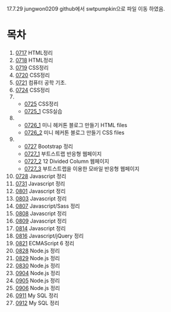 17.7.29 jungwon0209 github에서 swtpumpkin으로 파일 이동 하였음.
# 목차
1. [0717](./README/0717.md) HTML정리  
2. [0718](./README/0718.md) HTML정리  
3. [0719](./README/0719.md) CSS정리  
4. [0720](./README/0720.md) CSS정리    
5. [0721](./README/0721.md) 컴퓨터 공학 기초.  
6. [0724](./README/0724.md) CSS정리  
7. - [0725](./README/0725.md) CSS정리
   - [0725_1](./README/Blog1/nudgeBlog.html) CSS실습 
8. - [0726_1](./README/Blog/Blog.html) 미니 헤커톤 블로그 만들기 HTML files  
   -  [0726_2](./README/Blog/style.css) 미니 헤커톤 블로그 만들기 CSS files  
9. - [0727](./README/0727.md) Bootstrap 정리
   - [0727_1](./README/BootstrapGrid/BootstrapGrid.html) 부트스트랩 반응형 웹페이지
   - [0727_2](./README/BootstrapGrid/Gridbasic.html) 12 Divided Column 웹페이지
   - [0727_3](./README/BootstrapGrid/BootstrapUse.html) 부트스트랩을 이용한 모바일 반응형 웹페이지
10. [0728](./README/0728.md) Javascript 정리
11. [0731](./README/0731.md) Javascript 정리
12. [0801](./README/0801.md) Javascript 정리
13. [0803](./README/0803.md) Javascript 정리
14. [0807](./README/0807.md) Javascript/Sass 정리
15. [0808](./README/0808.md) Javascript 정리
16. [0809](./README/0809.md) Javascript 정리
17. [0814](./README/0814.md) Javascript 정리
18. [0816](./README/0816.md) Javascript/jQuery 정리
19. [0821](./README/0821.md) ECMAScript 6 정리
20. [0828](./README/0828.md) Node.js 정리
21. [0829](./README/0829.md) Node.js 정리
22. [0830](./README/0830.md) Node.js 정리
23. [0904](./README/0904.md) Node.js 정리
24. [0905](./README/0905.md) Node.js 정리
25. [0906](./README/0906.md) Node.js 정리
26. [0911](./README/0911.md) My SQL 정리
27. [0912](./README/0912.md) My SQL 정리